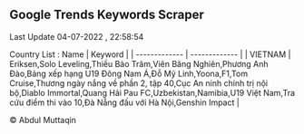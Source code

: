 

## Google Trends Keywords Scraper 
 
Last Update 04-07-2022 , 22:58:54

Country List :
 Name  | Keyword |
| ------------- | ------------- |
| VIETNAM | Eriksen,Solo Leveling,Thiều Bảo Trâm,Viên Băng Nghiên,Phương Anh Đào,Bảng xếp hạng U19 Đông Nam Á,Đỗ Mỹ Linh,Yoona,F1,Tom Cruise,Thương ngày nắng về phần 2, tập 40,Cục An ninh chính trị nội bộ,Diablo Immortal,Quang Hải Pau FC,Uzbekistan,Namibia,U19 Việt Nam,Tra cứu điểm thi vào 10,Đà Nẵng đấu với Hà Nội,Genshin Impact |



© Abdul Muttaqin 
